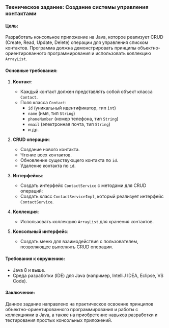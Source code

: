 ### Техническое задание: Создание системы управления контактами

#### Цель:

Разработать консольное приложение на Java, которое реализует CRUD (Create, Read, Update, Delete) операции для
управления списком контактов. Программа должна демонстрировать принципы объектно-ориентированного
программирования и использовать коллекцию `ArrayList`.

#### Основные требования:

1. **Контакт**:
    - Каждый контакт должен представлять собой объект класса `Contact`.
    - Поля класса `Contact`:
        - `id` (уникальный идентификатор, тип `int`)
        - `name` (имя, тип `String`)
        - `phoneNumber` (номер телефона, тип `String`)
        - `email` (электронная почта, тип `String`)
        - и др.

2. **CRUD операции**:
    - Создание нового контакта.
    - Чтение всех контактов.
    - Обновление существующего контакта по `id`.
    - Удаление контакта по `id`.

3. **Интерфейсы**:
    - Создать интерфейс `ContactService` с методами для CRUD операций:
    - Создать класс `ContactServiceImpl`, который реализует интерфейс `ContactService`.

4. **Коллекция**:
    - Использовать коллекцию `ArrayList` для хранения контактов.

5. **Консольный интерфейс**:
    - Создать меню для взаимодействия с пользователем, позволяющее выполнять CRUD операции.

#### Требования к окружению:

- Java 8 и выше.
- Среда разработки (IDE) для Java (например, IntelliJ IDEA, Eclipse, VS Code).

#### Заключение:

Данное задание направлено на практическое освоение принципов объектно-ориентированного программирования и работы с
коллекциями в Java, а также на приобретение навыков разработки и тестирования простых консольных приложений.
